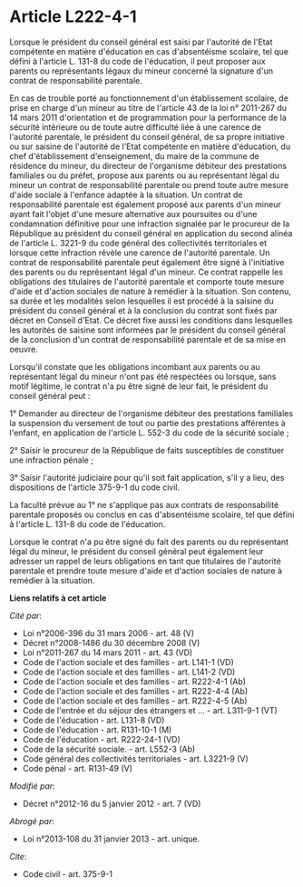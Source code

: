 # Article L222-4-1

Lorsque le président du conseil général est saisi par     l'autorité de l'Etat compétente en matière d'éducation en cas
d'absentéisme scolaire, tel que défini à l'article L. 131-8 du code de l'éducation, il peut proposer aux parents ou
représentants légaux du mineur concerné la signature d'un contrat de responsabilité parentale. 

En cas de trouble porté au fonctionnement d'un établissement scolaire, de prise en charge d'un mineur au titre de l'article
43 de la loi n° 2011-267 du 14 mars 2011 d'orientation et de programmation pour la performance de la sécurité intérieure ou
de toute autre difficulté liée à une carence de l'autorité parentale, le président du conseil général, de sa propre
initiative ou sur saisine de     l'autorité de l'Etat compétente en matière d'éducation, du chef d'établissement
d'enseignement, du maire de la commune de résidence du mineur, du directeur de l'organisme débiteur des prestations
familiales ou du préfet, propose aux parents ou au représentant légal du mineur un contrat de responsabilité parentale ou
prend toute autre mesure d'aide sociale à l'enfance adaptée à la situation. Un contrat de responsabilité parentale est
également proposé aux parents d'un mineur ayant fait l'objet d'une mesure alternative aux poursuites ou d'une condamnation
définitive pour une infraction signalée par le procureur de la République au président du conseil général en application du
second alinéa de l'article L. 3221-9 du code général des collectivités territoriales et lorsque cette infraction révèle une
carence de l'autorité parentale. Un contrat de responsabilité parentale peut également être signé à l'initiative des parents
ou du représentant légal d'un mineur. Ce contrat rappelle les obligations des titulaires de l'autorité parentale et comporte
toute mesure d'aide et d'action sociales de nature à remédier à la situation. Son contenu, sa durée et les modalités selon
lesquelles il est procédé à la saisine du président du conseil général et à la conclusion du contrat sont fixés par décret en
Conseil d'Etat. Ce décret fixe aussi les conditions dans lesquelles les autorités de saisine sont informées par le président
du conseil général de la conclusion d'un contrat de responsabilité parentale et de sa mise en oeuvre. 

Lorsqu'il constate que les obligations incombant aux parents ou au représentant légal du mineur n'ont pas été respectées ou
lorsque, sans motif légitime, le contrat n'a pu être signé de leur fait, le président du conseil général peut : 

1° Demander au directeur de l'organisme débiteur des prestations familiales la suspension du versement de tout ou partie des
prestations afférentes à l'enfant, en application de l'article L. 552-3 du code de la sécurité sociale ; 

2° Saisir le procureur de la République de faits susceptibles de constituer une infraction pénale ; 

3° Saisir l'autorité judiciaire pour qu'il soit fait application, s'il y a lieu, des dispositions de l'article 375-9-1 du
code civil. 

La faculté prévue au 1° ne s'applique pas aux contrats de responsabilité parentale proposés ou conclus en cas d'absentéisme
scolaire, tel que défini à l'article L. 131-8 du code de l'éducation. 

Lorsque le contrat n'a pu être signé du fait des parents ou du représentant légal du mineur, le président du conseil général
peut également leur adresser un rappel de leurs obligations en tant que titulaires de l'autorité parentale et prendre toute
mesure d'aide et d'action sociales de nature à remédier à la situation.

**Liens relatifs à cet article**

_Cité par_:

  - Loi n°2006-396 du 31 mars 2006 - art. 48 (V)
  - Décret n°2008-1486 du 30 décembre 2008 (V)
  - Loi n°2011-267 du 14 mars 2011 - art. 43 (VD)
  - Code de l'action sociale et des familles - art. L141-1 (VD)
  - Code de l'action sociale et des familles - art. L141-2 (VD)
  - Code de l'action sociale et des familles - art. R222-4-1 (Ab)
  - Code de l'action sociale et des familles - art. R222-4-4 (Ab)
  - Code de l'action sociale et des familles - art. R222-4-5 (Ab)
  - Code de l'entrée et du séjour des étrangers et ... - art. L311-9-1 (VT)
  - Code de l'éducation - art. L131-8 (VD)
  - Code de l'éducation - art. R131-10-1 (M)
  - Code de l'éducation - art. R222-24-1 (VD)
  - Code de la sécurité sociale. - art. L552-3 (Ab)
  - Code général des collectivités territoriales - art. L3221-9 (V)
  - Code pénal - art. R131-49 (V)

_Modifié par_:

  - Décret n°2012-16 du 5 janvier 2012 - art. 7 (VD)

_Abrogé par_:

  - Loi n°2013-108 du 31 janvier 2013 - art. unique.

_Cite_:

  - Code civil - art. 375-9-1
